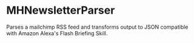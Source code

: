 # MHNewsletterParser
Parses a mailchimp RSS feed and transforms output to JSON compatible with Amazon Alexa's Flash Briefing Skill.
